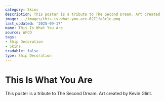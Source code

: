 ```yaml
---
category: Skins
description: This poster is a tribute to The Second Dream. Art created by Kevin Glint.
image: ../images/this-is-what-you-are-6271fa8c1e.png
last_updated: '2025-09-17'
name: This Is What You Are
source: WFCD
tags:
- Ship Decoration
- Skins
tradable: false
type: Ship Decoration
---
```


# This Is What You Are

This poster is a tribute to The Second Dream. Art created by Kevin Glint.


